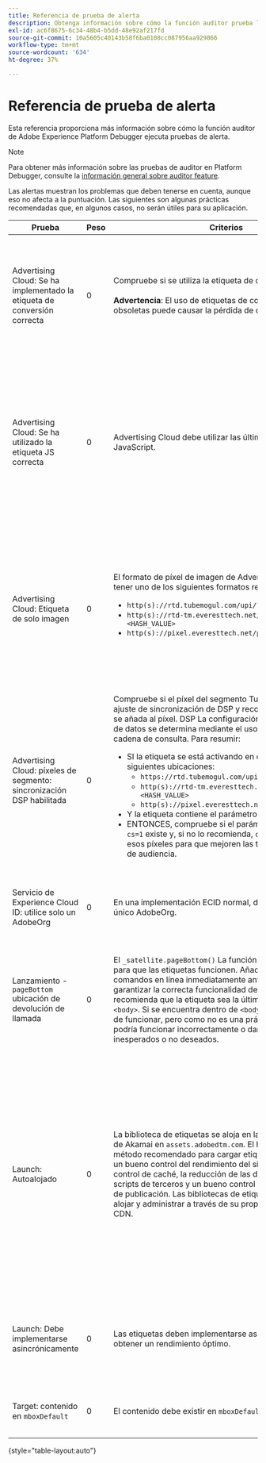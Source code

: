 ```yaml
---
title: Referencia de prueba de alerta
description: Obtenga información sobre cómo la función auditor prueba las alertas en Adobe Experience Platform Debugger.
exl-id: ac6f8675-6c34-48b4-b5dd-48e92af217fd
source-git-commit: 10a5605c40143b58f6ba0108cc087956aa929866
workflow-type: tm+mt
source-wordcount: '634'
ht-degree: 37%

---
```


# Referencia de prueba de alerta

Esta referencia proporciona más información sobre cómo la función auditor de Adobe Experience Platform Debugger ejecuta pruebas de alerta.

>[!NOTE]
>
>Para obtener más información sobre las pruebas de auditor en Platform Debugger, consulte la [información general sobre auditor feature](./overview.md).

Las alertas muestran los problemas que deben tenerse en cuenta, aunque eso no afecta a la puntuación. Las siguientes son algunas prácticas recomendadas que, en algunos casos, no serán útiles para su aplicación.

| Prueba | Peso | Criterios | Recomendación |
| --- | --- | --- | --- |
| Advertising Cloud: Se ha implementado la etiqueta de conversión correcta | 0 | Compruebe si se utiliza la etiqueta de conversión correcta.<br><br>**Advertencia**: El uso de etiquetas de conversión TubeMogul obsoletas puede causar la pérdida de datos. | Actualice los píxeles de conversión a las nuevas etiquetas de conversión solo de imagen de Advertising Cloud. Esto se puede lograr fácilmente con el [Extensión de etiqueta Advertising Cloud](../../destinations/catalog/advertising/adobe-advertising-cloud.md). |
| Advertising Cloud: Se ha utilizado la etiqueta JS correcta | 0 | Advertising Cloud debe utilizar las últimas etiquetas JavaScript. | Actualice el JavaScript de Advertising Cloud con la última versión. El uso de versiones de JavaScript no compatibles puede causar la pérdida de funcionalidad. Esto puede realizarse más fácilmente mediante el uso del [Extensión de etiqueta Advertising Cloud](../../destinations/catalog/advertising/adobe-advertising-cloud.md). |
| Advertising Cloud: Etiqueta de solo imagen | 0 | El formato de píxel de imagen de Advertising Cloud debe tener uno de los siguientes formatos recomendados: <ul><li>`http(s)://rtd.tubemogul.com/upi/?sid=<HASH_VALUE>`</li><li>`http(s)://rtd-tm.everesttech.net/upi/?sid=<HASH_VALUE>`</li><li>`http(s)://pixel.everesttech.net/px2/<NUMERIC_ID>?`</li></ul> | Actualice los píxeles de Advertising Cloud con las nuevas etiquetas de solo imagen de Advertising Cloud para garantizar que dispone de toda la funcionalidad de Advertising Cloud. Esto se puede lograr fácilmente con el [Extensión de etiqueta Advertising Cloud](../../destinations/catalog/advertising/adobe-advertising-cloud.md). |
| Advertising Cloud: píxeles de segmento: sincronización DSP habilitada | 0 | Compruebe si el píxel del segmento TubeMogul contiene un ajuste de sincronización de DSP y recomiende que el ajuste se añada al píxel. DSP La configuración de sincronización de datos se determina mediante el uso de un parámetro de cadena de consulta. Para resumir: <ul><li>SI la etiqueta se está activando en cualquiera de las siguientes ubicaciones:<ul><li>`https://rtd.tubemogul.com/upi/?sid=<HASH_VALUE>`</li><li>`http(s)://rtd-tm.everesttech.net/upi/?sid=<HASH_VALUE>`</li><li>`http(s)://pixel.everesttech.net/px2/<NUMERIC_ID>?`</li></ul></li><li>Y la etiqueta contiene el parámetro de URL `sid=`</li><li>ENTONCES, compruebe si el parámetro de URL `cs=0` o `cs=1` existe y, si no lo recomienda, `cs=1` se añadirán a esos píxeles para que mejoren las tasas de coincidencia de audiencia.</li></ul> | Añadir el parámetro de URL `cs=1` a los píxeles de Advertising Cloud DSP para que se pueda producir la sincronización de segmentos, lo que aumenta los índices de coincidencia de audiencia. Esto se puede lograr fácilmente con el [Extensión de etiqueta Advertising Cloud](../../destinations/catalog/advertising/adobe-advertising-cloud.md). |
| Servicio de Experience Cloud ID: utilice solo un AdobeOrg | 0 | En una implementación ECID normal, debe utilizarse un único AdobeOrg. | Verifique que existen varios ID de AdobeOrg para esta implementación. <br><br>[Más información](https://experienceleague.adobe.com/docs/id-service/using/intro/id-request.html) |
| Lanzamiento - `pageBottom` ubicación de devolución de llamada | 0 | El `_satellite.pageBottom()` La función debe estar presente para que las etiquetas funcionen. Añada la secuencia de comandos en línea inmediatamente antes de la `</body>` para garantizar la correcta funcionalidad de la DTM. Nota: Se recomienda que la etiqueta sea la última etiqueta en el `<body>`. Si se encuentra dentro de `<body>` tiene la posibilidad de funcionar, pero como no es una práctica recomendada, podría funcionar incorrectamente o dar resultados inesperados o no deseados. | Añada la secuencia de comandos en línea inmediatamente antes de la `</body>` para garantizar la correcta funcionalidad de la DTM. <br><br>[Más información](../../tags/ui/client-side/asynchronous-deployment.md) |
| Launch: Autoalojado | 0 | La biblioteca de etiquetas se aloja en la instancia de Adobe de Akamai en `assets.adobedtm.com`. El hosting propio es el método recomendado para cargar etiquetas, ya que permite un bueno control del rendimiento del sitio web mediante el control de caché, la reducción de las dependencias de scripts de terceros y un bueno control durante el proceso de publicación. Las bibliotecas de etiquetas se pueden alojar y administrar a través de su propio alojamiento web o CDN. | Cambiar a un alojamiento propio es un método para cargar etiquetas en una página. Aunque el alojamiento de a través de la CDN de Akamai generalmente funciona, el hosting propio mejora el rendimiento de la página. <br><br>Más información:<ul><li>[Guía de inicio rápido de etiquetas](../../tags/ui/client-side/asynchronous-deployment.md)</li><li>[Implementación asíncrona](../../tags/ui/client-side/asynchronous-deployment.md)</li></ul> |
| Launch: Debe implementarse asincrónicamente | 0 | Las etiquetas deben implementarse asincrónicamente para obtener un rendimiento óptimo. | Incluya el `async` en el script en línea para garantizar la correcta funcionalidad de las etiquetas <br><br>[Información adicional](../../tags/ui/client-side/asynchronous-deployment.md) |
| Target: contenido en `mboxDefault` | 0 | El contenido debe existir en `mboxDefault` al usar `at.js`. | Compruebe que el contenido está disponible. <br><br>[Más información](https://experienceleague.adobe.com/docs/target/using/implement-target/implementing-target.html) |

{style="table-layout:auto"}
